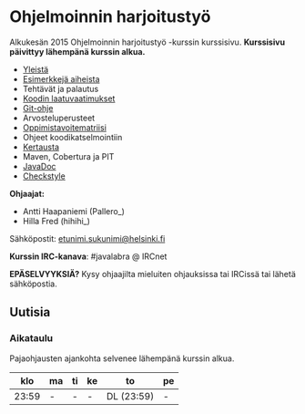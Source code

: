 ﻿# Ohjelmoinnin harjoitustyö

Alkukesän 2015 Ohjelmoinnin harjoitustyö -kurssin kurssisivu. **Kurssisivu päivittyy lähempänä kurssin alkua.**

* [Yleistä](ohjeet/Yleistä.md)
* [Esimerkkejä aiheista](ohjeet/Esimerkkejä-aiheista.md)
* Tehtävät ja palautus
* [Koodin laatuvaatimukset](ohjeet/Koodin-laatuvaatimukset.md)
* [Git-ohje](ohjeet/Git-ohje.md)
* Arvosteluperusteet
* [Oppimistavoitematriisi](http://www.cs.helsinki.fi/courses/58160/matriisi)
* Ohjeet koodikatselmointiin
* [Kertausta](ohjeet/Kertausta.md)
* Maven, Cobertura ja PIT
* [JavaDoc](ohjeet/JavaDoc.md)
* [Checkstyle](ohjeet/Checkstyle.md)

**Ohjaajat:**
* Antti Haapaniemi (Pallero_)
* Hilla Fred (hihihi_)

Sähköpostit: etunimi.sukunimi@helsinki.fi

**Kurssin IRC-kanava**: 
\#javalabra @ IRCnet

**EPÄSELVYYKSIÄ?** Kysy ohjaajilta mieluiten ohjauksissa tai IRCissä tai lähetä sähköpostia.

## Uutisia

### Aikataulu

Pajaohjausten ajankohta selvenee lähempänä kurssin alkua.

| klo   | ma  | ti    | ke   | to       | pe    | 
| ---   | --- | ---   | ---  | ---      | ---   | 
| 23:59 | -   | -     | -    | DL (23:59)        | -     | 

